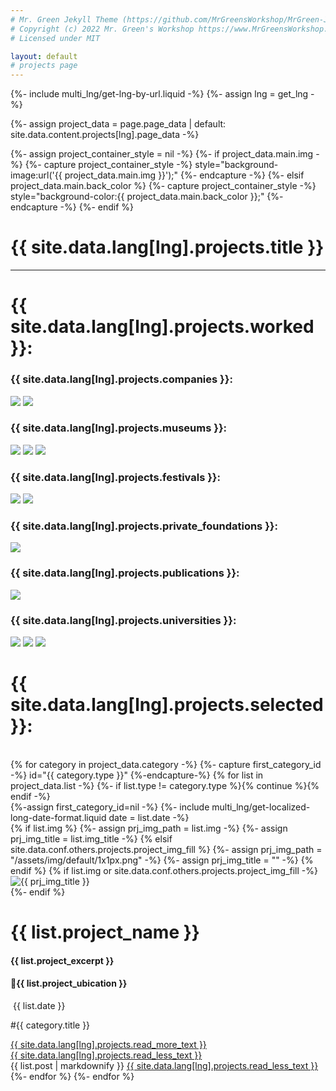 ```yaml
---
# Mr. Green Jekyll Theme (https://github.com/MrGreensWorkshop/MrGreen-JekyllTheme)
# Copyright (c) 2022 Mr. Green's Workshop https://www.MrGreensWorkshop.com
# Licensed under MIT

layout: default
# projects page
---
```


{%- include multi_lng/get-lng-by-url.liquid -%}
{%- assign lng = get_lng -%}

{%- assign project_data = page.page_data | default: site.data.content.projects[lng].page_data -%}

{%- assign project_container_style = nil -%}
{%- if project_data.main.img -%}
{%- capture project_container_style -%} style="background-image:url('{{ project_data.main.img }}');" {%- endcapture -%}
{%- elsif project_data.main.back_color %}
{%- capture project_container_style -%} style="background-color:{{ project_data.main.back_color }};" {%- endcapture -%}
{%- endif %}

<div class="containertitle">
  <h1 id="titleAux">{{ site.data.lang[lng].projects.title }}</h1>
</div>
  <hr>
  <h1 id="title2">{{ site.data.lang[lng].projects.worked }}:</h1>
<div class="projectsFormat">
  <div class="companiesProjectsContainer">
    <div>
      <h3>{{ site.data.lang[lng].projects.companies }}:</h3>
      <div>
        <img src="/assets/img/logos/lord logo.png">
        <img src="/assets/img/logos/accionacultura.png">
      </div>
    </div>
    <div>
      <h3>{{ site.data.lang[lng].projects.museums }}: </h3>
      <div>
        <img src="/assets/img/logos/rise_rosa_rage.png">
        <img src="/assets/img/logos/ithra.png">
        <img src="/assets/img/logos/National.png">
      </div>
    </div>
    <div>
      <h3>{{ site.data.lang[lng].projects.festivals }}: </h3>
      <div>
        <img src="/assets/img/logos/Cibra.png">
        <img src="/assets/img/logos/rosa-lago.jpg">
      </div>
    </div>
    <div>
      <h3>{{ site.data.lang[lng].projects.private_foundations }}: </h3>
      <div>
        <img class="projectsImageWide" src="/assets/img/logos/mainel.png">
      </div>
    </div>
    <div>
      <h3>{{ site.data.lang[lng].projects.publications }}: </h3>
      <div>
        <img src="/assets/img/logos/NuartJournal-logo-2021-stacked.png">
      </div>
    </div>
    <div>
      <h3>{{ site.data.lang[lng].projects.universities }}:</h3>
      <div>
        <img src="/assets/img/logos/barreira.png">
        <img src="/assets/img/logos/Cambridge.png">
        <img src="/assets/img/logos/UCL-Logo.jpg">
      </div>
    </div>
  </div>
</div>
<h1 id="title2">{{ site.data.lang[lng].projects.selected }}:</h1><br>
{% for category in project_data.category -%}
  {%- capture first_category_id -%} id="{{ category.type }}" {%-endcapture-%}
  {% for list in project_data.list -%}
    {%- if list.type != category.type %}{% continue %}{% endif -%}
    <div class="multipurpose-container project-container" {{ first_category_id }}>
      {%-assign first_category_id=nil -%}
      {%- include multi_lng/get-localized-long-date-format.liquid date = list.date -%}
      <div class="row">
        {% if list.img %}
          {%- assign prj_img_path = list.img -%}
          {%- assign prj_img_title = list.img_title -%}
        {% elsif site.data.conf.others.projects.project_img_fill %}
          {%- assign prj_img_path = "/assets/img/default/1x1px.png" -%}
          {%- assign prj_img_title = "" -%}
        {% endif %}
        {% if list.img or site.data.conf.others.projects.project_img_fill -%}
        <div class="col-md-3 project-img">
          <img src="{{ prj_img_path }}" alt="{{ prj_img_title }}">
        </div>
        {%- endif %}
        <div class="col-md-9 project-header">
          <h1>{{ list.project_name }}</h1><h4>{{ list.project_excerpt }}</h4><h4>📍{{ list.project_ubication }}</h4>
          <div class="meta-container date-container">
            <p class="date"><i class="fa fa-calendar fa-fw" aria-hidden="true"></i>&nbsp;{{ list.date }}</p>
            <p class="category">#{{ category.title }}</p>
          </div>
          <a href="javascript:void(0);" class="read-more-less">
            <div class="read-more"><i class="fa fa-angle-double-down fa-fw" aria-hidden="true"></i>{{ site.data.lang[lng].projects.read_more_text }}</div>
            <div class="read-less"><i class="fa fa-angle-double-up fa-fw" aria-hidden="true"></i>{{ site.data.lang[lng].projects.read_less_text }}</div>
          </a>
        </div>
      </div>
      <div class="row">
        <div class="markdown-style">
          {{ list.post | markdownify }}
          <a href="javascript:void(0);" class="read-more-less">
            <i class="fa fa-angle-double-up fa-fw" aria-hidden="true"></i>{{ site.data.lang[lng].projects.read_less_text }}
          </a>
        </div>
      </div>
    </div>
  {%- endfor %}
{%- endfor %}
